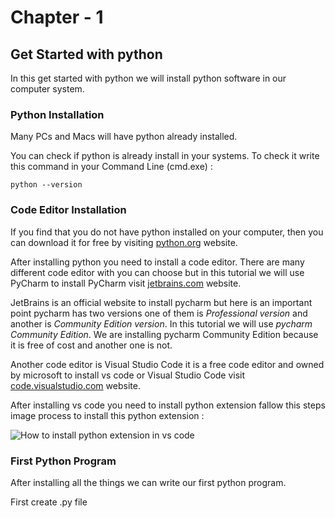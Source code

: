 # Chapter - 1

## Get Started with python

In this get started with python we will install python software in our computer system.

### Python Installation

Many PCs and Macs will have python already installed.

You can check if python is already install in your systems. To check it write this command in your Command Line (cmd.exe) :

```commandline
python --version
```

### Code Editor Installation

If you find that you do not have python installed on your computer, then you can download it for free by visiting [python.org](https://www.python.org/downloads/) website.

After installing python you need to install a code editor. There are many different code editor with you can choose but in this tutorial we will use PyCharm to install PyCharm visit [jetbrains.com](https://www.jetbrains.com/pycharm/download/?section=windows) website. 

JetBrains is an official website to install pycharm but here is an important point pycharm has two versions one of them is _Professional version_ and another is _Community Edition version_. In this tutorial we will use _pycharm Community Edition_. We are installing pycharm Community Edition because it is free of cost and another one is not.

Another code editor is Visual Studio Code it is a free code editor and owned by microsoft to install vs code or Visual Studio Code visit [code.visualstudio.com](https://code.visualstudio.com/download) website.

After installing vs code you need to install python extension fallow this steps image process to install this python extension :

![How to install python extension in vs code](https://www2.lawrence.edu/fast/GREGGJ/CMSC210/intro/setup3.png)

### First Python Program

After installing all the things we can write our first python program.

First create .py file 